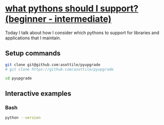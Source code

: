 # [what pythons should I support? (beginner - intermediate)](https://youtu.be/w8W6IaaXCBQ)

Today I talk about how I consider which pythons to support for libraries and applications that I maintain.

## Setup commands

```bash
git clone git@github.com:asottile/pyupgrade
# git clone https://github.com/asottile/pyupgrade

cd pyupgrade
```

## Interactive examples

### Bash

```bash
python --version
```
